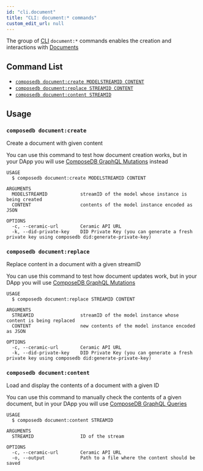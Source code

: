 ```yaml
---
id: "cli.document"
title: "CLI: document:* commands"
custom_edit_url: null
---
```


The group of [CLI](../modules/cli.md) `document:*` commands enables the creation and interactions with [Documents](../../guides/concepts-overview.md#documents)

## Command List

- [`composedb document:create MODELSTREAMID CONTENT`](#composedb-documentcreate)
- [`composedb document:replace STREAMID CONTENT`](#composedb-documentreplace)
- [`composedb document:content STREAMID`](#composedb-documentcontent)

## Usage

### `composedb document:create`

Create a document with given content

You can use this command to test how document creation works, but in your DApp you will use [ComposeDB GraphQL Mutations](../../guides/interacting/mutations.mdx)
instead

```
USAGE
  $ composedb document:create MODELSTREAMID CONTENT

ARGUMENTS
  MODELSTREAMID            streamID of the model whose instance is being created
  CONTENT                  contents of the model instance encoded as JSON

OPTIONS
  -c, --ceramic-url        Ceramic API URL
  -k, --did-private-key    DID Private Key (you can generate a fresh private key using composedb did:generate-private-key)
```

### `composedb document:replace`

Replace content in a document with a given streamID

You can use this command to test how document updates work, but in your DApp you will use [ComposeDB GraphQL Mutations](../../guides/interacting/mutations.mdx)

```
USAGE
  $ composedb document:replace STREAMID CONTENT

ARGUMENTS
  STREAMID                 streamID of the model instance whose content is being replaced
  CONTENT                  new contents of the model instance encoded as JSON

OPTIONS
  -c, --ceramic-url        Ceramic API URL
  -k, --did-private-key    DID Private Key (you can generate a fresh private key using composedb did:generate-private-key)
```

### `composedb document:content`

Load and display the contents of a document with a given ID

You can use this command to manually check the contents of a given document, but in your DApp you will use [ComposeDB GraphQL Queries](../../guides/interacting/queries.md)

```
USAGE
  $ composedb document:content STREAMID

ARGUMENTS
  STREAMID                 ID of the stream

OPTIONS
  -c, --ceramic-url        Ceramic API URL
  -o, --output             Path to a file where the content should be saved
```



